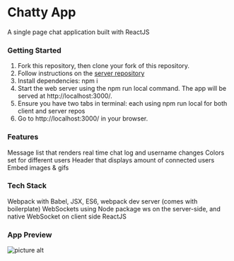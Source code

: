 Chatty App
=====================

A single page chat application built with ReactJS

### Getting Started

1. Fork this repository, then clone your fork of this repository.
2. Follow instructions on the [server repository](https://github.com/julia-rom/chatty-app-server/ "Server repo")
2. Install dependencies: npm i
3. Start the web server using the npm run local command. The app will be served at http://localhost:3000/.
4. Ensure you have two tabs in terminal: each using npm run local for both client and server repos
5. Go to http://localhost:3000/ in your browser.

### Features

Message list that renders real time chat log and username changes
Colors set for different users
Header that displays amount of connected users
Embed images & gifs

### Tech Stack

Webpack with Babel, JSX, ES6, webpack dev server (comes with boilerplate)
WebSockets using Node package ws on the server-side, and native WebSocket on client side
ReactJS

### App Preview

![picture alt](https://github.com/julia-rom/chatty-app/blob/master/media/chatty-app-vid.gif)
